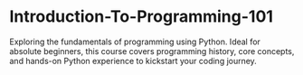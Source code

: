 # Introduction-To-Programming-101
 Exploring the fundamentals of programming using Python. Ideal for absolute beginners, this course covers programming history, core concepts, and hands-on Python experience to kickstart your coding journey.
